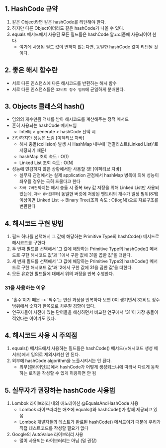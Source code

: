 ## 1. HashCode 규약
1. 같은 Object라면 같은 hashCode를 리턴해야 한다.
2. 하지만 다른 Object이더라도 같은 hashCode가 나올 수 있다.
3. equals 메서드에서 사용된 모든 필드들은 hashCode 알고리즘에 사용되어야 한다.
    - 여기에 사용된 필드 값이 변하지 않는다면, 동일한 hashCode 값이 리턴될 것이다.

## 2. 좋은 해시 함수란 
- 서로 다른 인스턴스에 다른 해시코드를 반환하는 해시 함수
- 서로 다른 인스턴스들은 `32비트 정수 범위`에 균일하게 분배한다.

## 3. Objects 클래스의 hash()
- 임의의 개수만큼 객체를 받아 해시코드를 계산해주는 정적 메서드
- 흔히 사용되는 hashCode 메서드임
  - Intellij > generate > hashCode 선택 시
- 간단하지만 성능은 느림 [이펙티브 자바]
  - 해시 충돌(collision) 발생 시 HashMap 내부에 '연결리스트(Linked List)'로 저장되기 때문!
  - hashMap 조회 속도 : O(1)
  - Linked List 조회 속도 : O(N)
- 성능에 민감하지 않은 상황에서만 사용할 것! [이펙티브 자바]
  - 실무자 관점에서는 실제 application 관점에서 hashMap 병목에 의해 성능이 좌우될 경우는 극히 드물다고 한다
  - `자바 7버전`까지는 해시 충돌 시 중복 key 값 저장을 위해 Linked List만 사용되었는데, `자바 8버전`부터 동일한 버킷에 저장된 엔트리의 개수가 일정 범위(8개) 이상이면 Linked List -> Binary Tree(조회 속도 : O(logN))으로 자료구조를 변환한다


## 4. 해시코드 구현 방법 
1. 필드 하나를 선택해서 그 값에 해당하는 Primitive Type의 hashCode() 메서드로 해시코드를 구한다
2. 두 번째 필드를 선택해서 '그 값에 해당하는 Primitive Type의 hashCode() 메서드로 구한 해시코드 값'과 '1에서 구한 값에 31을 곱한 값'을 더한다.
3. 세 번째 필드를 선택해서 '그 값에 해당하는 Primitive Type의 hashCode() 메서드로 구한 해시코드 값'과 '2에서 구한 값에 31을 곱한 값'을 더한다.
4. 모든 유효한 필드들에 대해서 위의 과정을 반복 수행한다.

### 31을 사용하는 이유
- '홀수'이기 때문 -> '짝수'는 연산 과정을 반복하다 보면 0이 생기면서 32비트 정수 범위에서 숫자가 한쪽으로 치우칠 경향이 있다.
- 연구자들이 사전에 있는 단어들을 해싱하면서 비교한 연구에서 '31'이 가장 충돌이 적었다는 이야기도 있다.

## 4. 해시코드 사용 시 주의점
1. equals() 메서드에서 사용하는 필드들은 hashCode() 메서드(=해시코드 생성 메서드)에서 임의로 제외시켜선 안 된다.
2. 외부에 hashCode algorithm을 노출시켜서는 안 된다.
   - 외부(클라이언트)에서 hashCode가 어떻게 생성되느냐에 따라서 다르게 동작하는 로직을 작성할 수 있게 허용하면 안 됨

## 5. 실무자가 권장하는 hashCode 사용법
1. Lombok 라이브러리 내의 애노테이션 @EqualsAndHashCode 사용
   - Lombok 라이브러리는 애초에 equals()와 hashCode()가 함께 제공되고 있음 
   - Lombok 개발자들의 테스트가 완료된 hashCode() 메서드이기 때문에 우리가 직접 테스트코드를 작성할 필요가 없다
2. Google의 AutoValue 라이브러리 사용
   - 많이 사용되는 라이브러리는 아님 (덜 권장)